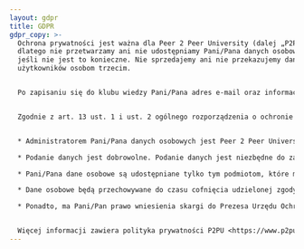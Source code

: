 ```yaml
---
layout: gdpr
title: GDPR
gdpr_copy: >-
  Ochrona prywatności jest ważna dla Peer 2 Peer University (dalej „P2PU”),
  dlatego nie przetwarzamy ani nie udostępniamy Pani/Pana danych osobowych,
  jeśli nie jest to konieczne. Nie sprzedajemy ani nie przekazujemy danych
  użytkowników osobom trzecim. 


  Po zapisaniu się do klubu wiedzy Pani/Pana adres e-mail oraz informacje podane w formularzu rejestracyjnym są udostępniane moderatorowi/moderatorce tego klubu wiedzy. Otrzyma Pani/Pan wiadomość e-mail potwierdzającą zapisanie się do klubu wiedzy, a także przynajmniej jedną wiadomość dotyczącą każdego spotkania klubu wiedzy, ewentualnie dodatkową wiadomość lub wiadomości od moderatora/moderatorki z prośbą o informacje lub opinię na temat udziału w klubie. Ponadto, jeśli wyrazi Pani/Pan zgodę na otrzymywanie informacji o przyszłej ofercie edukacyjnej P2PU, od czasu do czasu (ok. 4 razy w roku lub rzadziej) otrzyma Pani/Pan wiadomość z opisem aktualnej oferty. Zgodę na otrzymywanie tych wiadomości może Pani/Pan wycofać w dowolnym momencie postępując zgodnie z instrukcjami zawartymi we wszystkich wysyłanych do Pani/Pana wiadomościach. Zgodę może Pani/Pan wycofać również na stronie: <https://learningcircles.p2pu.org/en/optout/>. 


  Zgodnie z art. 13 ust. 1 i ust. 2 ogólnego rozporządzenia o ochronie danych osobowych z dnia 27 kwietnia 2016 r. (RODO) informujemy, iż: 


  * Administratorem Pani/Pana danych osobowych jest Peer 2 Peer University (P2PU), z siedzibą pod adresem: 2973 16th St., Suite 300, San Francisco, CA 94110, USA, posiadające numer identyfikacyjny EIN (Employer Identification Number): 27-5006096. 

  * Podanie danych jest dobrowolne. Podanie danych jest niezbędne do zapisania się do klubów wiedzy. 

  * Pani/Pana dane osobowe są udostępniane tylko tym podmiotom, które muszą mieć do nich dostęp w celu zagwarantowania jakości usługi (tj. P2PU, moderatorowi/moderatorce i organizacji prowadzącej klub wiedzy). 

  * Dane osobowe będą przechowywane do czasu cofnięcia udzielonej zgody. Posiada Pani/Pan prawo dostępu do treści swoich danych i ich sprostowania, usunięcia, ograniczenia przetwarzania, prawo do przenoszenia danych, prawo do cofnięcia zgody w dowolnym momencie bez wpływu na zgodność z prawem przetwarzania którego dokonano na podstawie zgody przed jej cofnięciem.  

  * Ponadto, ma Pani/Pan prawo wniesienia skargi do Prezesa Urzędu Ochrony Danych Osobowych gdy uzna Pani/Pan, iż przetwarzanie danych osobowych narusza RODO lub obowiązujące przepisy w zakresie przetwarzania danych osobowych.


  Więcej informacji zawiera polityka prywatności P2PU <https://www.p2pu.org/privacy/> i warunki świadczenia usługi <https://www.p2pu.org/terms/>. Informacji udzuelamy także pocztą elektroniczną (kontakt: [privacy@p2pu.org](mailto:privacy@p2pu.org)).
---
```

